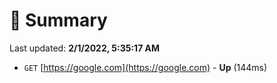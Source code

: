 # 📖 Summary
Last updated: **2/1/2022, 5:35:17 AM**

- `GET` [https://google.com](https://google.com) - **Up** (144ms)
